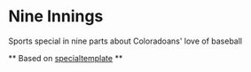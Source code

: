 # Nine Innings

Sports special in nine parts about Coloradoans' love of baseball

** Based on [specialtemplate](https://github.com/denverpost/specialtemplate) **

